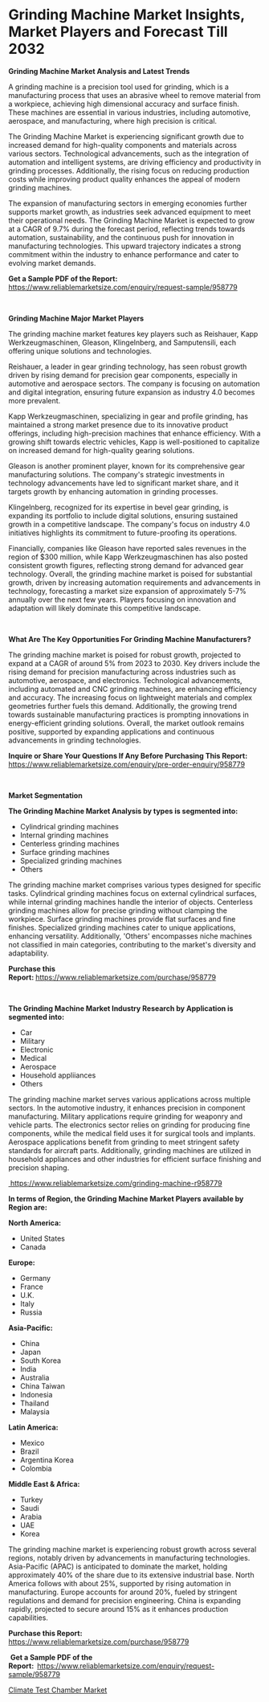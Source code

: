 <p><h1>Grinding Machine Market Insights, Market Players and Forecast Till 2032</h1></p><p><strong>Grinding Machine Market Analysis and Latest Trends</strong></p>
<p><p>A grinding machine is a precision tool used for grinding, which is a manufacturing process that uses an abrasive wheel to remove material from a workpiece, achieving high dimensional accuracy and surface finish. These machines are essential in various industries, including automotive, aerospace, and manufacturing, where high precision is critical.</p><p>The Grinding Machine Market is experiencing significant growth due to increased demand for high-quality components and materials across various sectors. Technological advancements, such as the integration of automation and intelligent systems, are driving efficiency and productivity in grinding processes. Additionally, the rising focus on reducing production costs while improving product quality enhances the appeal of modern grinding machines.</p><p>The expansion of manufacturing sectors in emerging economies further supports market growth, as industries seek advanced equipment to meet their operational needs. The Grinding Machine Market is expected to grow at a CAGR of 9.7% during the forecast period, reflecting trends towards automation, sustainability, and the continuous push for innovation in manufacturing technologies. This upward trajectory indicates a strong commitment within the industry to enhance performance and cater to evolving market demands.</p></p>
<p><strong>Get a Sample PDF of the Report:&nbsp;</strong> <a href="https://www.reliablemarketsize.com/enquiry/request-sample/958779?utm_campaign=2319&utm_medium=2&utm_source=Github&utm_content=ia&utm_term=17022025&utm_id=grinding-machine">https://www.reliablemarketsize.com/enquiry/request-sample/958779</a></p>
<p>&nbsp;</p>
<p><strong>Grinding Machine Major Market Players</strong></p>
<p><p>The grinding machine market features key players such as Reishauer, Kapp Werkzeugmaschinen, Gleason, Klingelnberg, and Samputensili, each offering unique solutions and technologies. </p><p>Reishauer, a leader in gear grinding technology, has seen robust growth driven by rising demand for precision gear components, especially in automotive and aerospace sectors. The company is focusing on automation and digital integration, ensuring future expansion as industry 4.0 becomes more prevalent.</p><p>Kapp Werkzeugmaschinen, specializing in gear and profile grinding, has maintained a strong market presence due to its innovative product offerings, including high-precision machines that enhance efficiency. With a growing shift towards electric vehicles, Kapp is well-positioned to capitalize on increased demand for high-quality gearing solutions.</p><p>Gleason is another prominent player, known for its comprehensive gear manufacturing solutions. The company's strategic investments in technology advancements have led to significant market share, and it targets growth by enhancing automation in grinding processes.</p><p>Klingelnberg, recognized for its expertise in bevel gear grinding, is expanding its portfolio to include digital solutions, ensuring sustained growth in a competitive landscape. The company's focus on industry 4.0 initiatives highlights its commitment to future-proofing its operations.</p><p>Financially, companies like Gleason have reported sales revenues in the region of $300 million, while Kapp Werkzeugmaschinen has also posted consistent growth figures, reflecting strong demand for advanced gear technology. Overall, the grinding machine market is poised for substantial growth, driven by increasing automation requirements and advancements in technology, forecasting a market size expansion of approximately 5-7% annually over the next few years. Players focusing on innovation and adaptation will likely dominate this competitive landscape.</p></p>
<p>&nbsp;</p>
<p><strong>What Are The Key Opportunities For Grinding Machine Manufacturers?</strong></p>
<p><p>The grinding machine market is poised for robust growth, projected to expand at a CAGR of around 5% from 2023 to 2030. Key drivers include the rising demand for precision manufacturing across industries such as automotive, aerospace, and electronics. Technological advancements, including automated and CNC grinding machines, are enhancing efficiency and accuracy. The increasing focus on lightweight materials and complex geometries further fuels this demand. Additionally, the growing trend towards sustainable manufacturing practices is prompting innovations in energy-efficient grinding solutions. Overall, the market outlook remains positive, supported by expanding applications and continuous advancements in grinding technologies.</p></p>
<p><strong>Inquire or Share Your Questions If Any Before Purchasing This Report:</strong> <a href="https://www.reliablemarketsize.com/enquiry/pre-order-enquiry/958779?utm_campaign=2319&utm_medium=2&utm_source=Github&utm_content=ia&utm_term=17022025&utm_id=grinding-machine">https://www.reliablemarketsize.com/enquiry/pre-order-enquiry/958779</a></p>
<p>&nbsp;</p>
<p><strong>Market Segmentation</strong></p>
<p><strong>The Grinding Machine Market Analysis by types is segmented into:</strong></p>
<p><ul><li>Cylindrical grinding machines</li><li>Internal grinding machines</li><li>Centerless grinding machines</li><li>Surface grinding machines</li><li>Specialized grinding machines</li><li>Others</li></ul></p>
<p><p>The grinding machine market comprises various types designed for specific tasks. Cylindrical grinding machines focus on external cylindrical surfaces, while internal grinding machines handle the interior of objects. Centerless grinding machines allow for precise grinding without clamping the workpiece. Surface grinding machines provide flat surfaces and fine finishes. Specialized grinding machines cater to unique applications, enhancing versatility. Additionally, 'Others' encompasses niche machines not classified in main categories, contributing to the market's diversity and adaptability.</p></p>
<p><strong>Purchase this Report:&nbsp;</strong><a href="https://www.reliablemarketsize.com/purchase/958779?utm_campaign=2319&utm_medium=2&utm_source=Github&utm_content=ia&utm_term=17022025&utm_id=grinding-machine">https://www.reliablemarketsize.com/purchase/958779</a></p>
<p>&nbsp;</p>
<p><strong>The Grinding Machine Market Industry Research by Application is segmented into:</strong></p>
<p><ul><li>Car</li><li>Military</li><li>Electronic</li><li>Medical</li><li>Aerospace</li><li>Household appliiances</li><li>Others</li></ul></p>
<p><p>The grinding machine market serves various applications across multiple sectors. In the automotive industry, it enhances precision in component manufacturing. Military applications require grinding for weaponry and vehicle parts. The electronics sector relies on grinding for producing fine components, while the medical field uses it for surgical tools and implants. Aerospace applications benefit from grinding to meet stringent safety standards for aircraft parts. Additionally, grinding machines are utilized in household appliances and other industries for efficient surface finishing and precision shaping.</p></p>
<p><a href="https://www.reliablemarketsize.com/grinding-machine-r958779?utm_campaign=2319&utm_medium=2&utm_source=Github&utm_content=ia&utm_term=17022025&utm_id=grinding-machine">&nbsp;https://www.reliablemarketsize.com/grinding-machine-r958779</a></p>
<p><strong>In terms of Region, the Grinding Machine Market Players available by Region are:</strong></p>
<p>
    <p> <strong> North America: </strong>
        <ul>
            <li>United States</li>
            <li>Canada</li>
        </ul>
        </p> 
    <p> <strong> Europe: </strong>
        <ul>
            <li>Germany</li>
            <li>France</li>
            <li>U.K.</li>
            <li>Italy</li>
            <li>Russia</li>
        </ul>
        </p> 
    <p> <strong> Asia-Pacific: </strong>
        <ul>
            <li>China</li>
            <li>Japan</li>
            <li>South Korea</li>
            <li>India</li>
            <li>Australia</li>
            <li>China Taiwan</li>
            <li>Indonesia</li>
            <li>Thailand</li>
            <li>Malaysia</li>
        </ul>
        </p> 
    <p> <strong> Latin America: </strong>
        <ul>
            <li>Mexico</li>
            <li>Brazil</li>
            <li>Argentina Korea</li>
            <li>Colombia</li>
        </ul>
        </p> 
    <p> <strong> Middle East & Africa: </strong>
        <ul>
            <li>Turkey</li>
            <li>Saudi</li>
            <li>Arabia</li>
            <li>UAE</li>
            <li>Korea</li>
        </ul>
    </p>
    </p>
<p><p>The grinding machine market is experiencing robust growth across several regions, notably driven by advancements in manufacturing technologies. Asia-Pacific (APAC) is anticipated to dominate the market, holding approximately 40% of the share due to its extensive industrial base. North America follows with about 25%, supported by rising automation in manufacturing. Europe accounts for around 20%, fueled by stringent regulations and demand for precision engineering. China is expanding rapidly, projected to secure around 15% as it enhances production capabilities.</p></p>
<p><strong>Purchase this Report: </strong><a href="https://www.reliablemarketsize.com/purchase/958779?utm_campaign=2319&utm_medium=2&utm_source=Github&utm_content=ia&utm_term=17022025&utm_id=grinding-machine">https://www.reliablemarketsize.com/purchase/958779</a></p>
<p>&nbsp;<strong>Get a Sample PDF of the Report:&nbsp;&nbsp;</strong><a href="https://www.reliablemarketsize.com/enquiry/request-sample/958779?utm_campaign=2319&utm_medium=2&utm_source=Github&utm_content=ia&utm_term=17022025&utm_id=grinding-machine">https://www.reliablemarketsize.com/enquiry/request-sample/958779</a></p>
<p><strong></strong></p>
<p><p><a href="https://github.com/oslieselotte2192/Market-Research-Report-List-1/blob/main/climate-test-chamber-market.md?utm_campaign=2319&utm_medium=2&utm_source=Github&utm_content=ia&utm_term=17022025&utm_id=grinding-machine">Climate Test Chamber Market</a></p></p>